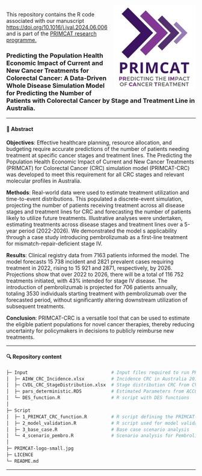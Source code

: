 <img src="PRIMCAT-logo-small.jpg" align="right"/> <br>
This repository contains the R code associated with our manuscript https://doi.org/10.1016/j.jval.2024.06.006 and is part of the <a href="https://mdhs.unimelb.edu.au/centre-for-cancer-research/flagships/primcat-predicting-the-population-health-economic-impact-of-current-and-new-cancer-treatments" target="_blank">PRIMCAT research programme.</a>

### Predicting the Population Health Economic Impact of Current and New Cancer Treatments for Colorectal Cancer: A Data-Driven Whole Disease Simulation Model for Predicting the Number of Patients with Colorectal Cancer by Stage and Treatment Line in Australia.


------------------------------------------------------------------------

#### 📖 Abstract

**Objectives**: Effective healthcare planning, resource allocation, and budgeting require accurate predictions of the number of patients needing treatment at specific cancer stages and treatment lines. The Predicting the Population Health Economic Impact of Current and New Cancer Treatments (PRIMCAT) for Colorectal Cancer (CRC) simulation model (PRIMCAT-CRC) was developed to meet this requirement for all CRC stages and relevant molecular profiles in Australia.

**Methods**: Real-world data were used to estimate treatment utilization and time-to-event distributions. This populated a discrete-event simulation, projecting the number of patients receiving treatment across all disease stages and treatment lines for CRC and forecasting the number of patients likely to utilize future treatments. Illustrative analyses were undertaken, estimating treatments across disease stages and treatment lines over a 5-year period (2022-2026). We demonstrated the model s applicability through a case study introducing pembrolizumab as a first-line treatment for mismatch-repair-deficient stage IV.

**Results**: Clinical registry data from 7163 patients informed the model. The model forecasts 15 738 incident and 2821 prevalent cases requiring treatment in 2022, rising to 15 921 and 2871, respectively, by 2026. Projections show that over 2022 to 2026, there will be a total of 116 752 treatments initiated, with 43% intended for stage IV disease. The introduction of pembrolizumab is projected for 706 patients annually, totaling 3530 individuals starting treatment with pembrolizumab over the forecasted period, without significantly altering downstream utilization of subsequent treatments.

**Conclusion**: PRIMCAT-CRC is a versatile tool that can be used to estimate the eligible patient populations for novel cancer therapies, thereby reducing
uncertainty for policymakers in decisions to publicly reimburse new treatments.   

------------------------------------------------------------------------

#### 🔍 Repository content

``` bash
├─ Input                               # Input files required to run PRIMCAT-CRC
│  ├─ AIHW_CRC_Incidence.xlsx          # Incidence CRC in Australia 2010-2021
│  ├─ CVDL_CRC_StageDistribution.xlsx  # Stage distribution CRC from CVDL 2010-2019
│  ├─ pars_deterministic.RDS           # Estimated Parameters from ACCORD & TRACC analyses
│  └─ DES_function.R                   # R script with DES functions 
│
├─ Script
│  ├─ 1_PRIMCAT_CRC_function.R         # R script defining the PRIMCAT-CRC model
│  ├─ 2_model_validation.R             # R script used for model validation
│  ├─ 3_base_case.R                    # Base case scenario analysis
│  └─ 4_scenario_pembro.R              # Scenario analysis for Pembrolizumab introduction
│
├─ PRIMCAT-logo-small.jpg
├─ LICENCE
└─ README.md
```

------------------------------------------------------------------------
